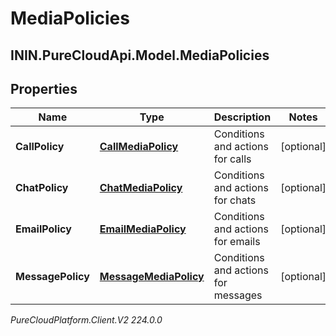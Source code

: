 # MediaPolicies

## ININ.PureCloudApi.Model.MediaPolicies

## Properties

|Name | Type | Description | Notes|
|------------ | ------------- | ------------- | -------------|
| **CallPolicy** | [**CallMediaPolicy**](CallMediaPolicy) | Conditions and actions for calls | [optional] |
| **ChatPolicy** | [**ChatMediaPolicy**](ChatMediaPolicy) | Conditions and actions for chats | [optional] |
| **EmailPolicy** | [**EmailMediaPolicy**](EmailMediaPolicy) | Conditions and actions for emails | [optional] |
| **MessagePolicy** | [**MessageMediaPolicy**](MessageMediaPolicy) | Conditions and actions for messages | [optional] |



_PureCloudPlatform.Client.V2 224.0.0_
